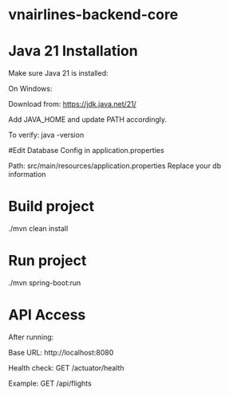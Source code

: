 # vnairlines-backend-core
# Java 21 Installation

Make sure Java 21 is installed:

On Windows:

Download from: https://jdk.java.net/21/

Add JAVA_HOME and update PATH accordingly.

To verify: java -version

#Edit Database Config in application.properties

Path: src/main/resources/application.properties
Replace your db information

# Build project
./mvn clean install

# Run project
./mvn spring-boot:run


# API Access

After running:

Base URL: http://localhost:8080

Health check: GET /actuator/health

Example: GET /api/flights